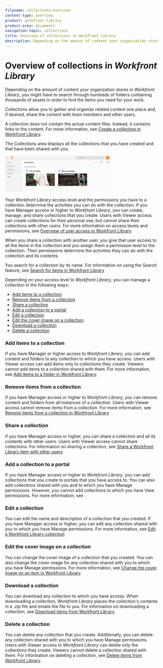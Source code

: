 ```yaml
---
filename: collections-overview
content-type: overview
product: workfront-library
product-area: documents
navigation-topic: collections
title: Overview of collections in Workfront Library
description: Depending on the amount of content your organization stores in Workfront Library, you might have to search through hundreds of folders containing thousands of assets in order to find the items you need for your work.
---
```


# Overview of collections in *Workfront Library*

Depending on the amount of content your organization stores in *Workfront Library*, you might have to search through hundreds of folders containing thousands of assets in order to find the items you need for your work.

Collections allow you to gather and organize related content one place and, if desired, share the content with team members and other users.

A collection does not contain the actual content files. Instead, it contains links to the content. For more information, see [Create a collection in Workfront Library](../../../workfront-library/content-management/collections/create-a-collection.md).

The Collections area displays all the collections that you have created and that have been shared with you.

![](assets/collections-2-350x120.png)

Your *Workfront Library* access level and the permissions you have to a collection determine the activities you can do with the collection. If you have Manager access or higher to *Workfront Library*, you can create, manage, and share collections that you create. Users with Viewer access can create collections for their personal use, but cannot share their collections with other users. For more information on access levels and permissions, see [Overview of user access to Workfront Library](../../../workfront-library/administration-and-setup/user-access/user-access-overview.md)

When you share a collection with another user, you give that user access to all the items in the collection and you assign them a permission level to the collection. Their permissions determine the activities they can do with the collection and its contents.

You search for a collection by its name. For information on using the Search feature, see [Search for items in Workfront Library](../../../workfront-library/content-management/basics/search-for-items-in-workfront-library.md)

Depending on your access level to *Workfront Library*, you can manage a collection in the following ways:

* [Add items to a collection](#add) 
* [Remove items from a collection](#remove) 
* [Share a collection](#share) 
* [Add a collection to a portal](#add2) 
* [Edit a collection](#edit2) 
* [Edit the cover image on a collection](#edit3) 
* [Download a collection](#download) 
* [Delete a collection](#delete)

### Add items to a collection

If you have Manager or higher access to *Workfront Library*, you can add content and folders to any collection to which you have access. Users with Viewer access can add items only to collections they create. Viewers cannot add items to a collection shared with them. For more information, see [Add items to a folder in Workfront Library](../../../workfront-library/content-management/folders/add-items-to-a-folder-library.md).

### Remove items from a collection

If you have Manager access or higher to *Workfront Library*, you can remove content and folders from all instances of a collection. Users with Viewer access cannot remove items from a collection. For more information, see [Remove items from a collection in Workfront Library](../../../workfront-library/content-management/collections/remove-items-from-a-collection.md)

### Share a collection

If you have Manager access or higher, you can share a collection and all its contents with other users. Users with Viewer access cannot share collections. For information on sharing a collection, see [Share a Workfront Library item with other users](../../../workfront-library/content-management/share-an-asset-with-users.md).

### Add a collection to a portal

If you have Manager access or higher to *Workfront Library*, you can add collections that you create to portals that you have access to. You can also add collections shared with you and to which you have Manage permissions. However, you cannot add collections to which you have View permissions. For more information, see .

### Edit a collection

You can edit the name and description of a collection that you created. If you have Manager access or higher, you can edit any collection shared with you to which you have Manage permissions. For more information, see [Edit a Workfront Library collection](../../../workfront-library/content-management/collections/edit-a-collection.md)

### Edit the cover image on a collection

You can change the cover image of a collection that you created. You can also change the cover image for any collection shared with you to which you have Manage permissions. For more information, see [Change the cover image on an item in Workfront Library](../../../workfront-library/content-management/change-cover-image-of-folder.md).

### Download a collection

You can download any collection to which you have access. When downloading a collection, *Workfront Library* places the collection's contents in a .zip file and emails the file to you. For information on downloading a collection, see [Download items from Workfront Library](../../../workfront-library/content-management/basics/download-content-from-library.md).

### Delete a collection

You can delete any collection that you create. Additionally, you can delete any collection shared with you to which you have Manage permissions. Users with Viewer access to *Workfront Library* can delete only the collections they create. Viewers cannot delete a collection shared with them. For information on deleting a collection, see [Delete items from Workfront Library](../../../workfront-library/content-management/delete-items.md).
